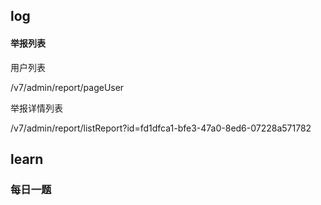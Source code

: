 ## log

#### 举报列表

用户列表

/v7/admin/report/pageUser

举报详情列表

/v7/admin/report/listReport?id=fd1dfca1-bfe3-47a0-8ed6-07228a571782

## learn

### 每日一题



